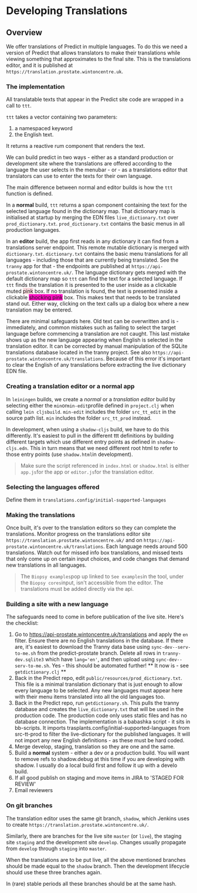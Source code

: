 # Developing Translations

## Overview
We offer translations of Predict in multiple languages. To do this we need a version of Predict that allows translators to make their translations while viewing something that approximates to the final site. This is the translations editor, and it is published at `https://translation.prostate.wintoncentre.uk`.

### The implementation
All translatable texts that appear in the Predict site code are wrapped in a call to `ttt`.

`ttt` takes a vector containing two parameters:
1. a namespaced keyword
1. the English text.

It returns a reactive rum component that renders the text.

We can build predict in two ways - either as a standard production or development site where the translations are offered according to the language the user selects in the menubar - or - as a translations editor that translators can use to enter the texts for their own language.

The main difference between normal and editor builds is how the `ttt` function is defined.

In a **normal** build,
`ttt` returns a span component containing the text for the selected language found in the dictionary map. That dictionary map is initialised at startup by merging the EDN files `live_dictionary.txt` over `prod_dictionary.txt`.
`prod_dictionary.txt` contains the basic menus in all production languages.

In an **editor** build, the app first reads in any dictionary it can find from a translations server endpoint. This remote mutable dictionary is merged with `dictionary.txt`. `dictionary.txt` contains the basic menu translations for all languages - including those that are currently being translated. See the `tranny` app for that - the endpoints are published at `https://api-prostate.wintoncentre.uk/`. The language dictionary gets merged with the default dictionary map so `ttt` can find the text for a selected language. If `ttt` finds the translation it is presented to the user inside as a clickable muted <span style="background-color: #FADADD">pink</span> box. If no translation is found, the text is presented inside a clickable <span style="background-color: #FC0FC0">shocking pink</span> box. This makes text that needs to be translated stand out. Either way, clicking on the text calls up a dialog box where a new translation may be entered. 

There are minimal safeguards here. Old text can be overwritten and is - immediately, and common mistakes such as failing to select the target language before commencing a translation are not caught. This last mistake shows up as the new language appearing when English is selected in the translation editor. It can be corrected by manual manipulation of the SQLite translations database located in the tranny project. See also `https://api-prostate.wintoncentre.uk/translations`. Because of this error it's important to clear the English of any translations before extracting the live dictionary EDN file. 

### Creating a translation editor or a normal app
In `leiningen` builds, we create a *normal* or a *translation editor* build by selecting either the `min`or`min-edit`profile defined in `project.clj` when calling `lein cljsbuild`. 
`min-edit` includes the folder `src_tt_edit` in the source path list. `min` includes the folder `src_tt_prod` instead.

In development, when using a `shadow-cljs` build, we have to do this differently. It's easiest to pull in the different ttt definitions by building different targets which use different entry points as defined in `shadow-cljs.edn`. This in turn means that we need different root html to refer to those entry points (use `shadow.html`in development).

> Make sure the script referenced in `index.html` or `shadow.html` is either `app.js`for the app or `editor.js`for the translation editor.
### Selecting the languages offered
Define them in `translations.config/initial-supported-languages`

### Making the translations 
Once built, it's over to the translation editors so they can complete the translations. Monitor progress on the translations editor site `https://translation.prostate.wintoncentre.uk/` and on `https://api-prostate.wintoncentre.uk/translations`. Each language needs around 500 translations. Watch out for missed info box translations, and missed texts that only come up on certain input choices, and code changes that demand new translations in all languages. 
> The `Biopsy examples`pop up linked to `See examples`in the tool, under the `Biopsy cores`input, isn't accessible from the editor. The translations must be added directly via the api.

### Building a site with a new language
The safeguards need to come in before publication of the live site. Here's the checklist:
1. Go to https://api-prostate.wintoncentre.uk/translations and apply the `en` filter. Ensure there are no English 
translations in the database. If there are, it's easiest to download the Tranny data base using `sync-dev--serv-to-me.sh` from the predict-prostate branch. Delete all rows in `tranny-dev.sqlite3` which have `lang='en'`, and then upload using `sync-dev--serv-to-me.sh`.
Yes - this should be automated further! ** It now is - see `getdictionary.clj` **
2. Back in the Predict repo, edit `public/resources/prod_dictionary.txt`. This file is a minimal translation dictionary that is just enough to allow every language to be selected. Any new languages must appear here with their
menu items translated into all the old languages too.
3. Back in the Predict repo, run `getdictionary.sh`. This pulls the tranny database and creates the `live_dictionary.txt` that will be used in the production code. The production code only uses static files and has no database connection. The implementation is a babashka script - it sits in bb-scripts. It imports trasplants.config/initial-supported-languages from src-tt-prod to filter the live-dictionary for the published languages. It will not import any new English definitions - as these must be hard coded.
4. Merge develop, staging, translation so they are one and the same.
5. Build a **normal** system - either a dev or a production build. You will want to remove refs to shadow.debug at this time if you are developing with shadow. I usually do a local build first and follow it up with a develo build.
6. If all good publish on staging and move items in JIRA to 'STAGED FOR REVIEW'
7. Email reviewers


### On git branches
The translation editor uses the same git branch, `shadow`, which Jenkins uses to create `https://translation.prostate.wintoncentre.uk/`. 

Similarly, there are branches for the live site `master` (or `live`), the staging site `staging` and the development site `develop`. Changes usually propagate from `develop` through `staging` into `master`. 

When the translations are to be put live, all the above mentioned branches should be made equal to the `shadow` branch. Then the development lifecycle should use these three branches again.

In (rare) stable periods all these branches should be at the same hash.